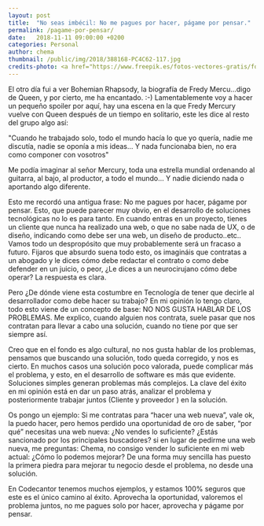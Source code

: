 ```yaml
---
layout: post
title:  "No seas imbécil: No me pagues por hacer, págame por pensar."
permalink: /pagame-por-pensar/
date:   2018-11-11 09:00:00 +0200
categories: Personal
author: chema
thumbnail: /public/img/2018/388168-PC4C62-117.jpg
credits-photo: <a href="https://www.freepik.es/fotos-vectores-gratis/fondo">Foto de fondo creado por freepik - www.freepik.es</a>
---
```

El otro día fui a ver Bohemian Rhapsody, la biografía de Fredy Mercu...digo de Queen, y por cierto, me ha encantado.  :-) Lamentablemente voy a hacer un pequeño spoiler por aquí, hay una escena en la que Fredy Mercury vuelve con Queen después de un tiempo en solitario, este les dice al resto del grupo algo así: 

"Cuando he trabajado solo, todo el mundo hacía lo que yo quería, nadie me discutía, nadie se oponía a mis ideas… Y nada funcionaba bien, no era como componer con vosotros" 

Me podía imaginar al señor Mercury, toda una estrella mundial ordenando al guitarra, al bajo, al productor, a todo el mundo… Y nadie diciendo nada o aportando algo diferente. 

Esto me recordó una antigua frase: No me pagues por hacer, págame por pensar. Esto, que puede parecer muy obvio, en el desarrollo de soluciones tecnológicas no lo es para tanto. En cuando entras en un proyecto, tienes un cliente que nunca ha realizado una web, o que no sabe nada de UX, o de diseño, indicando como debe ser una web, un diseño de producto..etc.. Vamos todo un despropósito que muy probablemente será un fracaso a futuro.  Fijaros que absurdo suena todo esto, os imagináis que contratas a un abogado y le dices cómo debe redactar el contrato o como debe defender en un juicio, o peor, ¿Le dices a un neurocirujano cómo debe operar? La respuesta es clara.

Pero ¿De dónde viene esta costumbre en Tecnología de tener que decirle al desarrollador como debe hacer su trabajo? En mi opinión lo tengo claro, todo esto viene de un concepto de base: NO NOS GUSTA HABLAR DE LOS PROBLEMAS.  Me explico, cuando alguien nos contrata, suele pasar que nos contratan para llevar a cabo una solución, cuando no tiene por que ser siempre así.  

Creo que en el fondo es algo cultural, no nos gusta hablar de los problemas, pensamos que buscando una solución, todo queda corregido, y nos es cierto. En muchos casos una solución poco valorada, puede complicar más el problema, y esto, en el desarrollo de software es más que evidente. Soluciones simples generan problemas más complejos.  La clave del éxito en mi opinión está en dar un paso atrás, analizar el problema y posteriormente trabajar juntos (Cliente y proveedor ) en la solución. 

Os pongo un ejemplo: Si me contratas para “hacer una web nueva”, vale ok, la puedo hacer, pero hemos perdido una oportunidad de oro de saber, “por qué” necesitas una web nueva: ¿No vendes lo suficiente? ¿Estás sancionado por los principales buscadores? si en lugar de pedirme una web nueva, me preguntas: Chema, no consigo vender lo suficiente en mi web actual: ¿Cómo lo podemos mejorar? De una forma muy sencilla has puesto la primera piedra para mejorar tu negocio desde el problema, no desde una solución. 

En Codecantor tenemos muchos ejemplos, y estamos 100% seguros que este es el único camino al éxito. Aprovecha la oportunidad, valoremos el problema juntos, no me pagues solo por hacer, aprovecha y págame por pensar. 

